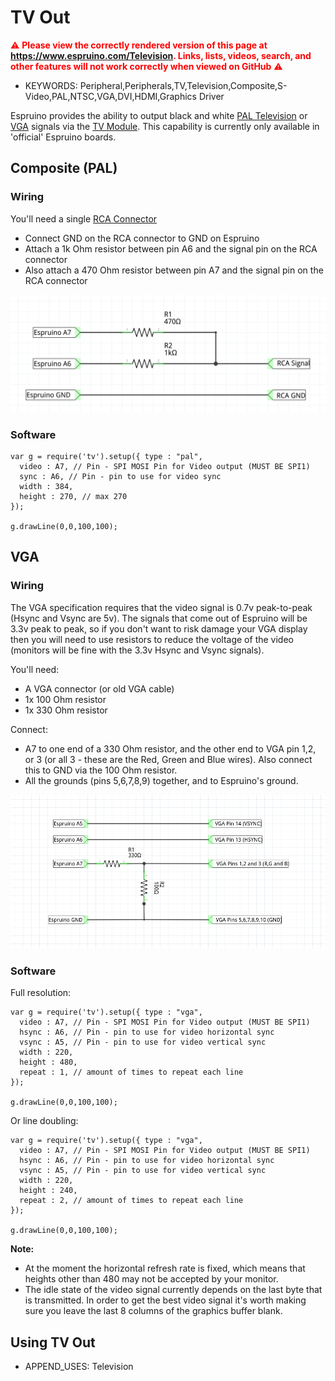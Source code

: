 <!--- Copyright (c) 2015 Gordon Williams, Pur3 Ltd. See the file LICENSE for copying permission. -->
TV Out
=====

<span style="color:red">:warning: **Please view the correctly rendered version of this page at https://www.espruino.com/Television. Links, lists, videos, search, and other features will not work correctly when viewed on GitHub** :warning:</span>

* KEYWORDS: Peripheral,Peripherals,TV,Television,Composite,S-Video,PAL,NTSC,VGA,DVI,HDMI,Graphics Driver

Espruino provides the ability to output black and white [PAL Television](http://en.wikipedia.org/wiki/PAL) or [VGA](http://en.wikipedia.org/wiki/Video_Graphics_Array) signals via the [TV Module](http://www.espruino.com/Reference#tv). This capability is currently only available in 'official' Espruino boards.

Composite (PAL)
--------------

### Wiring

You'll need a single [RCA Connector](http://en.wikipedia.org/wiki/RCA_connector)

* Connect GND on the RCA connector to GND on Espruino
* Attach a 1k Ohm resistor between pin A6 and the signal pin on the RCA connector
* Also attach a 470 Ohm resistor between pin A7 and the signal pin on the RCA connector

![Composite PAL Connections](Television/Composite.png)

### Software

```
var g = require('tv').setup({ type : "pal",
  video : A7, // Pin - SPI MOSI Pin for Video output (MUST BE SPI1)
  sync : A6, // Pin - pin to use for video sync
  width : 384,
  height : 270, // max 270
});

g.drawLine(0,0,100,100);
```

VGA
---

### Wiring

The VGA specification requires that the video signal is 0.7v peak-to-peak (Hsync and Vsync are 5v). The signals that come out of Espruino will be 3.3v peak to peak, so if you don't want to risk damage your VGA display then you will need to use resistors to reduce the voltage of the video (monitors will be fine with the 3.3v Hsync and Vsync signals).

You'll need:

* A VGA connector (or old VGA cable)
* 1x 100 Ohm resistor
* 1x 330 Ohm resistor

Connect:

* A7 to one end of a 330 Ohm resistor, and the other end to VGA pin 1,2, or 3 (or all 3 - these are the Red, Green and Blue wires). Also connect this to GND via the 100 Ohm resistor.
* All the grounds (pins 5,6,7,8,9) together, and to Espruino's ground.

![VGA Connections](Television/VGA.png)


### Software

Full resolution:

```
var g = require('tv').setup({ type : "vga",
  video : A7, // Pin - SPI MOSI Pin for Video output (MUST BE SPI1)
  hsync : A6, // Pin - pin to use for video horizontal sync
  vsync : A5, // Pin - pin to use for video vertical sync
  width : 220,
  height : 480,
  repeat : 1, // amount of times to repeat each line
});

g.drawLine(0,0,100,100);
```

Or line doubling:

```
var g = require('tv').setup({ type : "vga",
  video : A7, // Pin - SPI MOSI Pin for Video output (MUST BE SPI1)
  hsync : A6, // Pin - pin to use for video horizontal sync
  vsync : A5, // Pin - pin to use for video vertical sync
  width : 220,
  height : 240,
  repeat : 2, // amount of times to repeat each line
});

g.drawLine(0,0,100,100);
```

**Note:**

* At the moment the horizontal refresh rate is fixed, which means that heights other than 480 may not be accepted by your monitor.
* The idle state of the video signal currently depends on the last byte that is transmitted. In order to get the best video signal it's worth making sure you leave the last 8 columns of the graphics buffer blank.


Using TV Out
----------

* APPEND_USES: Television
